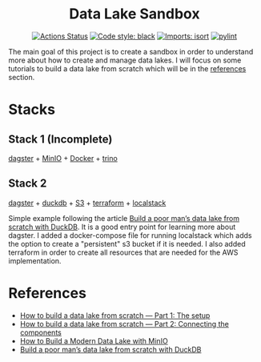 <h1 align="center">Data Lake Sandbox</h1>
<p align="center">
<a href="https://github.com/nahumsa/data-lake-sandbox/actions"><img alt="Actions Status" src="https://github.com/nahumsa/data-lake-sandbox/workflows/ci/badge.svg"></a>
<a href="https://github.com/psf/black"><img alt="Code style: black" src="https://img.shields.io/badge/code%20style-black-000000.svg"></a>
<a href="https://pycqa.github.io/isort/"><img alt="Imports: isort" src="https://img.shields.io/badge/%20imports-isort-%231674b1?style=flat&labelColor=ef8336"></a>
<a href="https://github.com/PyCQA/pylint"><img alt="pylint" src="https://img.shields.io/badge/linting-pylint-yellowgreen"></a>

</p>

The main goal of this project is to create a sandbox in order to understand more about how to create and manage data lakes.
I will focus on some tutorials to build a data lake from scratch which will be in the [references](https://github.com/nahumsa/data-lake-sandbox#References) section.


# Stacks

## Stack 1 (Incomplete)
<a href="https://dagster.io/">dagster</a> + <a href="https://min.io/">MinIO</a> + <a href="https://www.docker.com/">Docker</a> + <a href="https://trino.io/">trino</a>

## Stack 2
[dagster]("https://dagster.io/") + [duckdb](https://duckdb.org/) + [S3](https://aws.amazon.com/en/s3/) + [terraform](https://www.terraform.io/) + [localstack](https://localstack.cloud/)

Simple example following the article [Build a poor man’s data lake from scratch with DuckDB](https://dagster.io/blog/duckdb-data-lake). It is a good entry point for learning more about dagster. I added a docker-compose file for running localstack which adds the option to create a "persistent" s3 bucket if it is needed. I also added terraform in order to create all resources that are needed for the AWS implementation.

# References

- [How to build a data lake from scratch — Part 1: The setup](https://towardsdatascience.com/how-to-build-a-data-lake-from-scratch-part-1-the-setup-34ea1665a06e)
- [How to build a data lake from scratch — Part 2: Connecting the components](https://medium.com/towards-data-science/how-to-build-a-data-lake-from-scratch-part-2-connecting-the-components-1bc659cb3f4f)
- [How to Build a Modern Data Lake with MinIO](https://medium.com/codex/how-to-build-a-modern-data-lake-with-minio-db0455eec053)
- [Build a poor man’s data lake from scratch with DuckDB](https://dagster.io/blog/duckdb-data-lake)